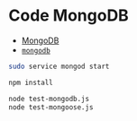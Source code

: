 # Code MongoDB

* [MongoDB](https://mongodb.com)
* [`mongodb`](https://www.npmjs.com/package/mongodb)

```sh
sudo service mongod start
```

```sh
npm install
```

```sh
node test-mongodb.js
node test-mongoose.js
```
